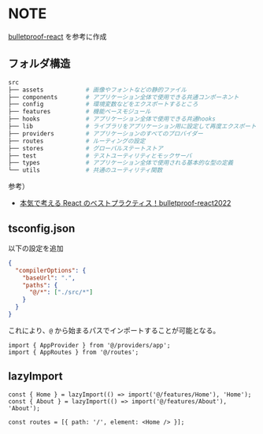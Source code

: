 # NOTE

[bulletproof-react](https://github.com/alan2207/bulletproof-react) を参考に作成

## フォルダ構造

```sh
src
├── assets            # 画像やフォントなどの静的ファイル
├── components        # アプリケーション全体で使用できる共通コンポーネント
├── config            # 環境変数などをエクスポートするところ
├── features          # 機能ベースモジュール
├── hooks             # アプリケーション全体で使用できる共通hooks
├── lib               # ライブラリをアプリケーション用に設定して再度エクスポートしたもの
├── providers         # アプリケーションのすべてのプロバイダー
├── routes            # ルーティングの設定
├── stores            # グローバルステートストア
├── test              # テストユーティリティとモックサーバ
├── types             # アプリケーション全体で使用される基本的な型の定義
└── utils             # 共通のユーティリティ関数
```

参考）

- [本気で考える React のベストプラクティス！bulletproof-react2022](https://zenn.dev/t_keshi/articles/bulletproof-react-2022)

## tsconfig.json

以下の設定を追加

```json
{
  "compilerOptions": {
    "baseUrl": ".",
    "paths": {
      "@/*": ["./src/*"]
    }
  }
}
```

これにより、`@` から始まるパスでインポートすることが可能となる。

```tsx
import { AppProvider } from '@/providers/app';
import { AppRoutes } from '@/routes';
```

## lazyImport

```tsx
const { Home } = lazyImport(() => import('@/features/Home'), 'Home');
const { About } = lazyImport(() => import('@/features/About'), 'About');

const routes = [{ path: '/', element: <Home /> }];
```
